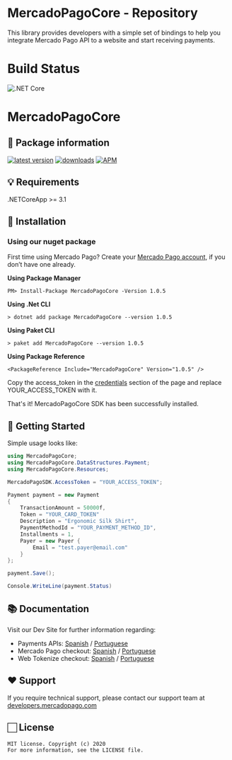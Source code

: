 # MercadoPagoCore - Repository
This library provides developers with a simple set of bindings to help you integrate Mercado Pago API to a website and start receiving payments.

# Build Status
![.NET Core](https://github.com/cantte/MercadoPagoCore/workflows/.NET%20Core/badge.svg)

# MercadoPagoCore

## 🚀 Package information

[![latest version](https://img.shields.io/nuget/v/MercadoPagoCore)](https://www.nuget.org/packages/MercadoPagoCore)
[![downloads](https://img.shields.io/nuget/dt/MercadoPagoCore)](https://www.nuget.org/packages/MercadoPagoCore)
[![APM](https://img.shields.io/apm/l/vim-mode)](https://github.com/cantte/MercadoPagoCore)


## 💡 Requirements

.NETCoreApp >= 3.1

## 📲 Installation 

### Using our nuget package

First time using Mercado Pago? Create your [Mercado Pago account](https://www.mercadopago.com), if you don’t have one already.

**Using Package Manager**

`PM> Install-Package MercadoPagoCore -Version 1.0.5`

**Using .Net CLI**

`> dotnet add package MercadoPagoCore --version 1.0.5`

**Using Paket CLI**

`> paket add MercadoPagoCore --version 1.0.5`

**Using Package Reference**

`<PackageReference Include="MercadoPagoCore" Version="1.0.5" />`


Copy the access_token in the [credentials](https://www.mercadopago.com/mlb/account/credentials) section of the page and replace YOUR_ACCESS_TOKEN with it.

That's it! MercadoPagoCore SDK has been successfully installed.

## 🌟 Getting Started

Simple usage looks like:

```csharp
using MercadoPagoCore;
using MercadoPagoCore.DataStructures.Payment;
using MercadoPagoCore.Resources;

MercadoPagoSDK.AccessToken = "YOUR_ACCESS_TOKEN";

Payment payment = new Payment
{
    TransactionAmount = 50000f,
    Token = "YOUR_CARD_TOKEN"
    Description = "Ergonomic Silk Shirt",
    PaymentMethodId = "YOUR_PAYMENT_METHOD_ID", 
    Installments = 1,
    Payer = new Payer {
        Email = "test.payer@email.com"
    }
};

payment.Save();

Console.WriteLine(payment.Status)
```

## 📚 Documentation 

Visit our Dev Site for further information regarding:
 - Payments APIs: [Spanish](https://www.mercadopago.com.ar/developers/es/guides/payments/api/introduction/) / [Portuguese](https://www.mercadopago.com.br/developers/pt/guides/payments/api/introduction/)
 - Mercado Pago checkout: [Spanish](https://www.mercadopago.com.ar/developers/es/guides/payments/web-payment-checkout/introduction/) / [Portuguese](https://www.mercadopago.com.br/developers/pt/guides/payments/web-payment-checkout/introduction/)
 - Web Tokenize checkout: [Spanish](https://www.mercadopago.com.ar/developers/es/guides/payments/web-tokenize-checkout/introduction/) / [Portuguese](https://www.mercadopago.com.br/developers/pt/guides/payments/web-tokenize-checkout/introduction/)


## ❤️ Support 

If you require technical support, please contact our support team at [developers.mercadopago.com](https://developers.mercadopago.com)

## 🏻 License 

```
MIT license. Copyright (c) 2020 
For more information, see the LICENSE file.
```
